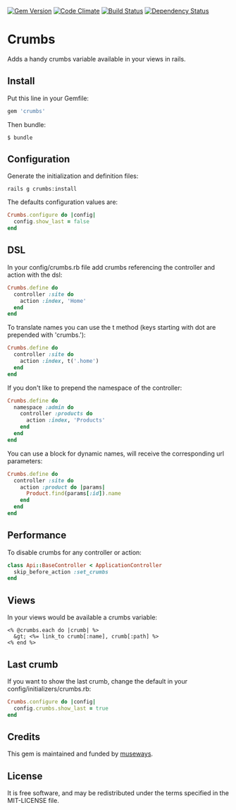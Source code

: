[![Gem Version](https://badge.fury.io/rb/crumbs.svg)](http://badge.fury.io/rb/crumbs) [![Code Climate](https://codeclimate.com/github/museways/crumbs/badges/gpa.svg)](https://codeclimate.com/github/museways/crumbs) [![Build Status](https://travis-ci.org/museways/crumbs.svg?branch=master)](https://travis-ci.org/museways/crumbs) [![Dependency Status](https://gemnasium.com/museways/crumbs.svg)](https://gemnasium.com/museways/crumbs)

# Crumbs

Adds a handy crumbs variable available in your views in rails.

## Install

Put this line in your Gemfile:
```ruby
gem 'crumbs'
```

Then bundle:
```
$ bundle
```

## Configuration

Generate the initialization and definition files:
```
rails g crumbs:install
```

The defaults configuration values are:
```ruby
Crumbs.configure do |config|
  config.show_last = false
end
```

## DSL

In your config/crumbs.rb file add crumbs referencing the controller and action with the dsl:
```ruby
Crumbs.define do
  controller :site do
    action :index, 'Home'
  end
end
```

To translate names you can use the t method (keys starting with dot are  prepended with 'crumbs.'):
```ruby
Crumbs.define do
  controller :site do
    action :index, t('.home')
  end
end
```

If you don't like to prepend the namespace of the controller:
```ruby
Crumbs.define do
  namespace :admin do
    controller :products do
      action :index, 'Products'
    end
  end
end
```

You can use a block for dynamic names, will receive the corresponding url parameters:
```ruby
Crumbs.define do
  controller :site do
    action :product do |params|
      Product.find(params[:id]).name
    end
  end
end
```

## Performance

To disable crumbs for any controller or action:
```ruby
class Api::BaseController < ApplicationController
  skip_before_action :set_crumbs
end
```

## Views

In your views would be available a crumbs variable:
```erb
<% @crumbs.each do |crumb| %>
  &gt; <%= link_to crumb[:name], crumb[:path] %>
<% end %>
```

## Last crumb

If you want to show the last crumb, change the default in your config/initializers/crumbs.rb:
```ruby
Crumbs.configure do |config|
  config.crumbs.show_last = true
end
```

## Credits

This gem is maintained and funded by [museways](http://museways.com).

## License

It is free software, and may be redistributed under the terms specified in the MIT-LICENSE file.
